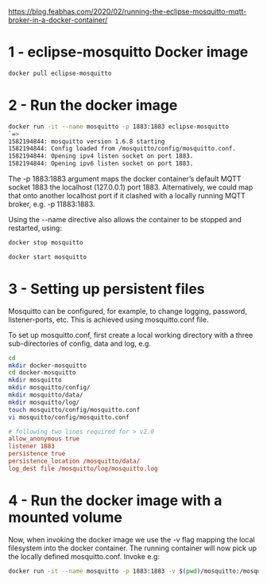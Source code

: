 https://blog.feabhas.com/2020/02/running-the-eclipse-mosquitto-mqtt-broker-in-a-docker-container/

# 1 - eclipse-mosquitto Docker image

```sh
docker pull eclipse-mosquitto
```

# 2 - Run the docker image

```sh
docker run -it --name mosquitto -p 1883:1883 eclipse-mosquitto 
`=>
1582194844: mosquitto version 1.6.8 starting
1582194844: Config loaded from /mosquitto/config/mosquitto.conf.
1582194844: Opening ipv4 listen socket on port 1883.
1582194844: Opening ipv6 listen socket on port 1883.
```

The -p 1883:1883 argument maps the docker container’s default MQTT socket 1883 the localhost (127.0.0.1) port 1883. Alternatively, we could map that onto another localhost port if it clashed with a locally running MQTT broker, e.g. -p 11883:1883.

Using the --name directive also allows the container to be stopped and restarted, using:
```sh
docker stop mosquitto
```

```sh
docker start mosquitto
```

# 3 - Setting up persistent files

Mosquitto can be configured, for example, to change logging, password, listener-ports, etc. This is achieved using mosquitto.conf file.

To set up mosquitto.conf, first create a local working directory with a three sub-directories of config, data and log, e.g.


```sh
cd
mkdir docker-mosquitto
cd docker-mosquitto
mkdir mosquitto 
mkdir mosquitto/config/ 
mkdir mosquitto/data/
mkdir mosquitto/log/
touch mosquitto/config/mosquitto.conf
vi mosquitto/config/mosquitto.conf
```

```mosquitto.conf
# following two lines required for > v2.0
allow_anonymous true
listener 1883
persistence true
persistence_location /mosquitto/data/
log_dest file /mosquitto/log/mosquitto.log
```

# 4 - Run the docker image with a mounted volume

Now, when invoking the docker image we use the -v flag mapping the local filesystem into the docker container. The running container will now pick up the locally defined mosquitto.conf. Invoke e.g:

```sh
docker run -it --name mosquitto -p 1883:1883 -v $(pwd)/mosquitto:/mosquitto/ eclipse-mosquitto 
```






















